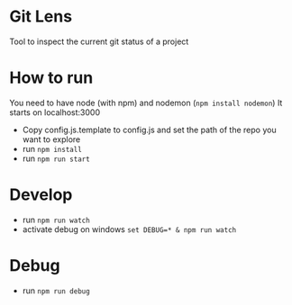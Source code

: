 Git Lens
========

Tool to inspect the current git status of a project

# How to run
You need to have node (with npm) and nodemon (`npm install nodemon`)
It starts on localhost:3000

* Copy config.js.template to config.js and set the path of the repo you want to explore
* run `npm install`
* run `npm run start`

# Develop
* run `npm run watch`
* activate debug on windows `set DEBUG=* & npm run watch`

# Debug
* run `npm run debug`
